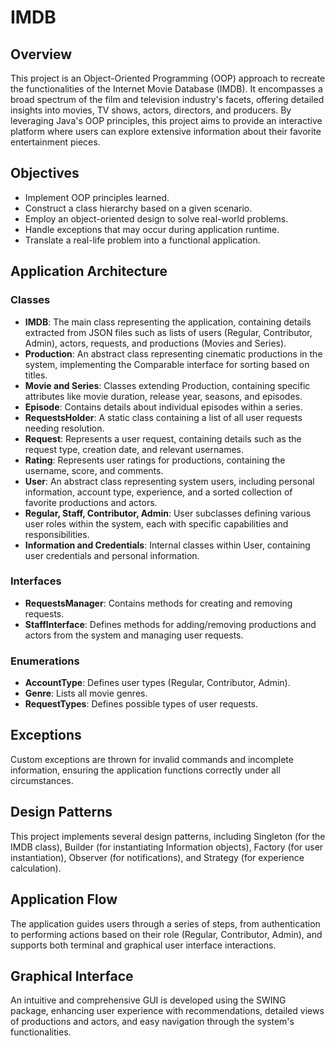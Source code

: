 # IMDB

## Overview
This project is an Object-Oriented Programming (OOP) approach to recreate the functionalities of the Internet Movie Database (IMDB). It encompasses a broad spectrum of the film and television industry's facets, offering detailed insights into movies, TV shows, actors, directors, and producers. By leveraging Java's OOP principles, this project aims to provide an interactive platform where users can explore extensive information about their favorite entertainment pieces.

## Objectives
- Implement OOP principles learned.
- Construct a class hierarchy based on a given scenario.
- Employ an object-oriented design to solve real-world problems.
- Handle exceptions that may occur during application runtime.
- Translate a real-life problem into a functional application.

## Application Architecture

### Classes
- **IMDB**: The main class representing the application, containing details extracted from JSON files such as lists of users (Regular, Contributor, Admin), actors, requests, and productions (Movies and Series).
- **Production**: An abstract class representing cinematic productions in the system, implementing the Comparable interface for sorting based on titles.
- **Movie and Series**: Classes extending Production, containing specific attributes like movie duration, release year, seasons, and episodes.
- **Episode**: Contains details about individual episodes within a series.
- **RequestsHolder**: A static class containing a list of all user requests needing resolution.
- **Request**: Represents a user request, containing details such as the request type, creation date, and relevant usernames.
- **Rating**: Represents user ratings for productions, containing the username, score, and comments.
- **User**: An abstract class representing system users, including personal information, account type, experience, and a sorted collection of favorite productions and actors.
- **Regular, Staff, Contributor, Admin**: User subclasses defining various user roles within the system, each with specific capabilities and responsibilities.
- **Information and Credentials**: Internal classes within User, containing user credentials and personal information.

### Interfaces
- **RequestsManager**: Contains methods for creating and removing requests.
- **StaffInterface**: Defines methods for adding/removing productions and actors from the system and managing user requests.

### Enumerations
- **AccountType**: Defines user types (Regular, Contributor, Admin).
- **Genre**: Lists all movie genres.
- **RequestTypes**: Defines possible types of user requests.

## Exceptions
Custom exceptions are thrown for invalid commands and incomplete information, ensuring the application functions correctly under all circumstances.

## Design Patterns
This project implements several design patterns, including Singleton (for the IMDB class), Builder (for instantiating Information objects), Factory (for user instantiation), Observer (for notifications), and Strategy (for experience calculation).

## Application Flow
The application guides users through a series of steps, from authentication to performing actions based on their role (Regular, Contributor, Admin), and supports both terminal and graphical user interface interactions.

## Graphical Interface
An intuitive and comprehensive GUI is developed using the SWING package, enhancing user experience with recommendations, detailed views of productions and actors, and easy navigation through the system's functionalities.
